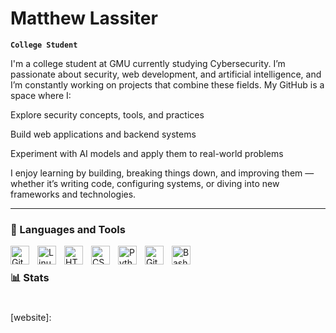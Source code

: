 # Matthew Lassiter

**`College Student`**

I'm a college student at GMU currently studying Cybersecurity. I’m passionate about security, web development, and artificial intelligence, and I’m constantly working on projects that combine these fields. My GitHub is a space where I:

Explore security concepts, tools, and practices

Build web applications and backend systems

Experiment with AI models and apply them to real-world problems

I enjoy learning by building, breaking things down, and improving them — whether it’s writing code, configuring systems, or diving into new frameworks and technologies.


   <p align="left">
      
   </p>

---

### 🧰 Languages and Tools

<img align="left" alt="Git" width="30px" style="padding-right:10px;" src="https://cdn.jsdelivr.net/gh/devicons/devicon/icons/git/git-original.svg" />
<img align="left" alt="Linux" width="30px" style="padding-right:10px;" src="https://cdn.jsdelivr.net/gh/devicons/devicon/icons/linux/linux-original.svg" />
<img align="left" alt="HTML" width="30px" style="padding-right:10px;" src="https://cdn.jsdelivr.net/gh/devicons/devicon/icons/html5/html5-plain.svg" />
<img align="left" alt="CSS" width="30px" style="padding-right:10px;" src="https://cdn.jsdelivr.net/gh/devicons/devicon/icons/css3/css3-plain.svg" />
<img align="left" alt="Python" width="30px" style="padding-right:10px;" src="https://cdn.jsdelivr.net/gh/devicons/devicon/icons/python/python-plain.svg" />
<img align="left" alt="GitHub" width="30px" style="padding-right:10px;" src="https://cdn.jsdelivr.net/gh/devicons/devicon/icons/github/github-original.svg" />
<img align="left" alt="Bash" width="30px" style="padding-right:10px;" src="https://cdn.jsdelivr.net/gh/devicons/devicon/icons/bash/bash-original.svg" />
<br />



### 📊 Stats



#
<!--
<details>
 <summary><h3>👨‍💻 Matthews's journey/h3></summary>
   I started my coding journey in my last year of highschool. I learned through building small games in Java. This is where my interest in coding began.
   It inspired me to learn other languages like Python, HTML, CSS, and Javascript. I currently am trying to learn the C programming language. Different operating systems aswell as shell scripting and batch scripting also interests me. I have setup differnt virtual machine enviroments to tinker and learn!

-->
[website]: 


